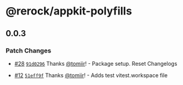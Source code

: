 # @rerock/appkit-polyfills

## 0.0.3

### Patch Changes

- [#28](https://github.com/WalletConnect/shadow-appkit/pull/28) [`91d0296`](https://github.com/WalletConnect/shadow-appkit/commit/91d02963cbe3c2d06b74801b519ce23dd30ff797) Thanks [@tomiir](https://github.com/tomiir)! - Package setup. Reset Changelogs

- [#12](https://github.com/WalletConnect/shadow-appkit/pull/12) [`51eff9f`](https://github.com/WalletConnect/shadow-appkit/commit/51eff9f82c296b0ba2b5ab33af92a1fa54a77f7a) Thanks [@tomiir](https://github.com/tomiir)! - Adds test vitest.workspace file
